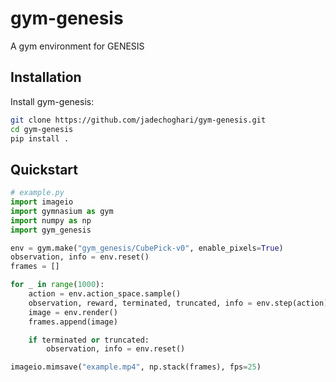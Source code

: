 # gym-genesis

A gym environment for GENESIS

## Installation

Install gym-genesis:
```bash
git clone https://github.com/jadechoghari/gym-genesis.git
cd gym-genesis
pip install .
```
## Quickstart

```python
# example.py
import imageio
import gymnasium as gym
import numpy as np
import gym_genesis

env = gym.make("gym_genesis/CubePick-v0", enable_pixels=True)
observation, info = env.reset()
frames = []

for _ in range(1000):
    action = env.action_space.sample()
    observation, reward, terminated, truncated, info = env.step(action)
    image = env.render()
    frames.append(image)

    if terminated or truncated:
        observation, info = env.reset()

imageio.mimsave("example.mp4", np.stack(frames), fps=25)
```

